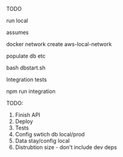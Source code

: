 TODO

run local

assumes

docker network create aws-local-network

populate db etc

bash dbstart.sh

Integration tests

npm run integration

TODO:

1.  Finish API
2.  Deploy
3.  Tests
4.  Config swtich db local/prod
5.  Data stay/config local
6.  Distrubtion size - don't include dev deps
